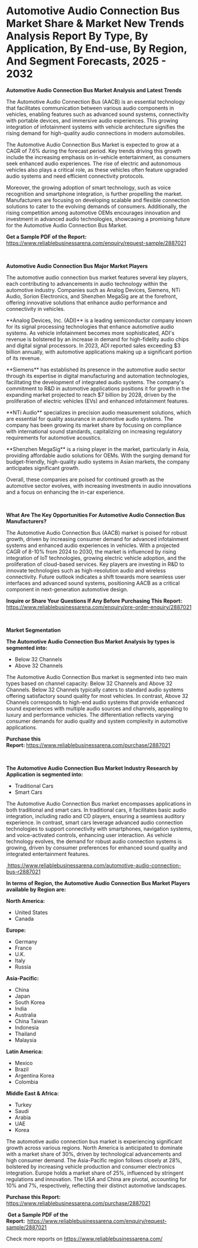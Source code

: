 <p><h1>Automotive Audio Connection Bus Market Share & Market New Trends Analysis Report By Type, By Application, By End-use, By Region, And Segment Forecasts, 2025 - 2032</h1></p><p><strong>Automotive Audio Connection Bus Market Analysis and Latest Trends</strong></p>
<p><p>The Automotive Audio Connection Bus (AACB) is an essential technology that facilitates communication between various audio components in vehicles, enabling features such as advanced sound systems, connectivity with portable devices, and immersive audio experiences. This growing integration of infotainment systems with vehicle architecture signifies the rising demand for high-quality audio connections in modern automobiles.</p><p>The Automotive Audio Connection Bus Market is expected to grow at a CAGR of 7.6% during the forecast period. Key trends driving this growth include the increasing emphasis on in-vehicle entertainment, as consumers seek enhanced audio experiences. The rise of electric and autonomous vehicles also plays a critical role, as these vehicles often feature upgraded audio systems and need efficient connectivity protocols.</p><p>Moreover, the growing adoption of smart technology, such as voice recognition and smartphone integration, is further propelling the market. Manufacturers are focusing on developing scalable and flexible connection solutions to cater to the evolving demands of consumers. Additionally, the rising competition among automotive OEMs encourages innovation and investment in advanced audio technologies, showcasing a promising future for the Automotive Audio Connection Bus Market.</p></p>
<p><strong>Get a Sample PDF of the Report:&nbsp;</strong> <a href="https://www.reliablebusinessarena.com/enquiry/request-sample/2887021?utm_campaign=3013&utm_medium=2&utm_source=Github&utm_content=ia&utm_term=13032025&utm_id=automotive-audio-connection-bus">https://www.reliablebusinessarena.com/enquiry/request-sample/2887021</a></p>
<p>&nbsp;</p>
<p><strong>Automotive Audio Connection Bus Major Market Players</strong></p>
<p><p>The automotive audio connection bus market features several key players, each contributing to advancements in audio technology within the automotive industry. Companies such as Analog Devices, Siemens, NTi Audio, Sorion Electronics, and Shenzhen MegaSig are at the forefront, offering innovative solutions that enhance audio performance and connectivity in vehicles.</p><p>**Analog Devices, Inc. (ADI)** is a leading semiconductor company known for its signal processing technologies that enhance automotive audio systems. As vehicle infotainment becomes more sophisticated, ADI's revenue is bolstered by an increase in demand for high-fidelity audio chips and digital signal processors. In 2023, ADI reported sales exceeding $3 billion annually, with automotive applications making up a significant portion of its revenue.</p><p>**Siemens** has established its presence in the automotive audio sector through its expertise in digital manufacturing and automation technologies, facilitating the development of integrated audio systems. The company's commitment to R&D in automotive applications positions it for growth in the expanding market projected to reach $7 billion by 2028, driven by the proliferation of electric vehicles (EVs) and enhanced infotainment features.</p><p>**NTi Audio** specializes in precision audio measurement solutions, which are essential for quality assurance in automotive audio systems. The company has been growing its market share by focusing on compliance with international sound standards, capitalizing on increasing regulatory requirements for automotive acoustics.</p><p>**Shenzhen MegaSig** is a rising player in the market, particularly in Asia, providing affordable audio solutions for OEMs. With the surging demand for budget-friendly, high-quality audio systems in Asian markets, the company anticipates significant growth.</p><p>Overall, these companies are poised for continued growth as the automotive sector evolves, with increasing investments in audio innovations and a focus on enhancing the in-car experience.</p></p>
<p>&nbsp;</p>
<p><strong>What Are The Key Opportunities For Automotive Audio Connection Bus Manufacturers?</strong></p>
<p><p>The Automotive Audio Connection Bus (AACB) market is poised for robust growth, driven by increasing consumer demand for advanced infotainment systems and enhanced audio experiences in vehicles. With a projected CAGR of 8-10% from 2024 to 2030, the market is influenced by rising integration of IoT technologies, growing electric vehicle adoption, and the proliferation of cloud-based services. Key players are investing in R&D to innovate technologies such as high-resolution audio and wireless connectivity. Future outlook indicates a shift towards more seamless user interfaces and advanced sound systems, positioning AACB as a critical component in next-generation automotive design.</p></p>
<p><strong>Inquire or Share Your Questions If Any Before Purchasing This Report:</strong> <a href="https://www.reliablebusinessarena.com/enquiry/pre-order-enquiry/2887021?utm_campaign=3013&utm_medium=2&utm_source=Github&utm_content=ia&utm_term=13032025&utm_id=automotive-audio-connection-bus">https://www.reliablebusinessarena.com/enquiry/pre-order-enquiry/2887021</a></p>
<p>&nbsp;</p>
<p><strong>Market Segmentation</strong></p>
<p><strong>The Automotive Audio Connection Bus Market Analysis by types is segmented into:</strong></p>
<p><ul><li>Below 32 Channels</li><li>Above 32 Channels</li></ul></p>
<p><p>The Automotive Audio Connection Bus market is segmented into two main types based on channel capacity: Below 32 Channels and Above 32 Channels. Below 32 Channels typically caters to standard audio systems offering satisfactory sound quality for most vehicles. In contrast, Above 32 Channels corresponds to high-end audio systems that provide enhanced sound experiences with multiple audio sources and channels, appealing to luxury and performance vehicles. The differentiation reflects varying consumer demands for audio quality and system complexity in automotive applications.</p></p>
<p><strong>Purchase this Report:&nbsp;</strong><a href="https://www.reliablebusinessarena.com/purchase/2887021?utm_campaign=3013&utm_medium=2&utm_source=Github&utm_content=ia&utm_term=13032025&utm_id=automotive-audio-connection-bus">https://www.reliablebusinessarena.com/purchase/2887021</a></p>
<p>&nbsp;</p>
<p><strong>The Automotive Audio Connection Bus Market Industry Research by Application is segmented into:</strong></p>
<p><ul><li>Traditional Cars</li><li>Smart Cars</li></ul></p>
<p><p>The Automotive Audio Connection Bus market encompasses applications in both traditional and smart cars. In traditional cars, it facilitates basic audio integration, including radio and CD players, ensuring a seamless auditory experience. In contrast, smart cars leverage advanced audio connection technologies to support connectivity with smartphones, navigation systems, and voice-activated controls, enhancing user interaction. As vehicle technology evolves, the demand for robust audio connection systems is growing, driven by consumer preferences for enhanced sound quality and integrated entertainment features.</p></p>
<p><a href="https://www.reliablebusinessarena.com/automotive-audio-connection-bus-r2887021?utm_campaign=3013&utm_medium=2&utm_source=Github&utm_content=ia&utm_term=13032025&utm_id=automotive-audio-connection-bus">&nbsp;https://www.reliablebusinessarena.com/automotive-audio-connection-bus-r2887021</a></p>
<p><strong>In terms of Region, the Automotive Audio Connection Bus Market Players available by Region are:</strong></p>
<p>
    <p> <strong> North America: </strong>
        <ul>
            <li>United States</li>
            <li>Canada</li>
        </ul>
        </p> 
    <p> <strong> Europe: </strong>
        <ul>
            <li>Germany</li>
            <li>France</li>
            <li>U.K.</li>
            <li>Italy</li>
            <li>Russia</li>
        </ul>
        </p> 
    <p> <strong> Asia-Pacific: </strong>
        <ul>
            <li>China</li>
            <li>Japan</li>
            <li>South Korea</li>
            <li>India</li>
            <li>Australia</li>
            <li>China Taiwan</li>
            <li>Indonesia</li>
            <li>Thailand</li>
            <li>Malaysia</li>
        </ul>
        </p> 
    <p> <strong> Latin America: </strong>
        <ul>
            <li>Mexico</li>
            <li>Brazil</li>
            <li>Argentina Korea</li>
            <li>Colombia</li>
        </ul>
        </p> 
    <p> <strong> Middle East & Africa: </strong>
        <ul>
            <li>Turkey</li>
            <li>Saudi</li>
            <li>Arabia</li>
            <li>UAE</li>
            <li>Korea</li>
        </ul>
    </p>
    </p>
<p><p>The automotive audio connection bus market is experiencing significant growth across various regions. North America is anticipated to dominate with a market share of 30%, driven by technological advancements and high consumer demand. The Asia-Pacific region follows closely at 28%, bolstered by increasing vehicle production and consumer electronics integration. Europe holds a market share of 25%, influenced by stringent regulations and innovation. The USA and China are pivotal, accounting for 10% and 7%, respectively, reflecting their distinct automotive landscapes.</p></p>
<p><strong>Purchase this Report: </strong><a href="https://www.reliablebusinessarena.com/purchase/2887021?utm_campaign=3013&utm_medium=2&utm_source=Github&utm_content=ia&utm_term=13032025&utm_id=automotive-audio-connection-bus">https://www.reliablebusinessarena.com/purchase/2887021</a></p>
<p>&nbsp;<strong>Get a Sample PDF of the Report:&nbsp;&nbsp;</strong><a href="https://www.reliablebusinessarena.com/enquiry/request-sample/2887021?utm_campaign=3013&utm_medium=2&utm_source=Github&utm_content=ia&utm_term=13032025&utm_id=automotive-audio-connection-bus">https://www.reliablebusinessarena.com/enquiry/request-sample/2887021</a></p>
<p><strong></strong></p>
<p>Check more reports on <a href="https://www.reliablebusinessarena.com/?utm_campaign=3013&utm_medium=2&utm_source=Github&utm_content=ia&utm_term=13032025&utm_id=automotive-audio-connection-bus">https://www.reliablebusinessarena.com/</a></p>